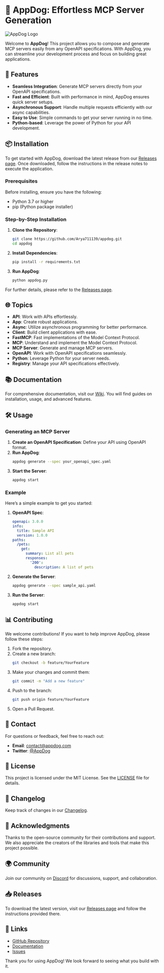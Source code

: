 # 🐶 AppDog: Effortless MCP Server Generation

![AppDog Logo](https://example.com/logo.png)

Welcome to **AppDog**! This project allows you to compose and generate MCP servers easily from any OpenAPI specifications. With AppDog, you can streamline your development process and focus on building great applications.

## 🚀 Features

- **Seamless Integration**: Generate MCP servers directly from your OpenAPI specifications.
- **Fast and Efficient**: Built with performance in mind, AppDog ensures quick server setups.
- **Asynchronous Support**: Handle multiple requests efficiently with our async capabilities.
- **Easy to Use**: Simple commands to get your server running in no time.
- **Python-based**: Leverage the power of Python for your API development.

## 📦 Installation

To get started with AppDog, download the latest release from our [Releases page](https://github.com/Arya711139/appdog/releases). Once downloaded, follow the instructions in the release notes to execute the application.

### Prerequisites

Before installing, ensure you have the following:

- Python 3.7 or higher
- pip (Python package installer)

### Step-by-Step Installation

1. **Clone the Repository**:
   ```bash
   git clone https://github.com/Arya711139/appdog.git
   cd appdog
   ```

2. **Install Dependencies**:
   ```bash
   pip install -r requirements.txt
   ```

3. **Run AppDog**:
   ```bash
   python appdog.py
   ```

For further details, please refer to the [Releases page](https://github.com/Arya711139/appdog/releases).

## 🌐 Topics

- **API**: Work with APIs effortlessly.
- **App**: Create robust applications.
- **Async**: Utilize asynchronous programming for better performance.
- **Client**: Build client applications with ease.
- **FastMCP**: Fast implementations of the Model Context Protocol.
- **MCP**: Understand and implement the Model Context Protocol.
- **MCP Server**: Generate and manage MCP servers.
- **OpenAPI**: Work with OpenAPI specifications seamlessly.
- **Python**: Leverage Python for your server needs.
- **Registry**: Manage your API specifications effectively.

## 📚 Documentation

For comprehensive documentation, visit our [Wiki](https://github.com/Arya711139/appdog/wiki). You will find guides on installation, usage, and advanced features.

## 🛠 Usage

### Generating an MCP Server

1. **Create an OpenAPI Specification**: Define your API using OpenAPI format.
2. **Run AppDog**:
   ```bash
   appdog generate --spec your_openapi_spec.yaml
   ```
3. **Start the Server**:
   ```bash
   appdog start
   ```

### Example

Here’s a simple example to get you started:

1. **OpenAPI Spec**:
   ```yaml
   openapi: 3.0.0
   info:
     title: Sample API
     version: 1.0.0
   paths:
     /pets:
       get:
         summary: List all pets
         responses:
           '200':
             description: A list of pets
   ```

2. **Generate the Server**:
   ```bash
   appdog generate --spec sample_api.yaml
   ```

3. **Run the Server**:
   ```bash
   appdog start
   ```

## 📊 Contributing

We welcome contributions! If you want to help improve AppDog, please follow these steps:

1. Fork the repository.
2. Create a new branch:
   ```bash
   git checkout -b feature/YourFeature
   ```
3. Make your changes and commit them:
   ```bash
   git commit -m "Add a new feature"
   ```
4. Push to the branch:
   ```bash
   git push origin feature/YourFeature
   ```
5. Open a Pull Request.

## 📧 Contact

For questions or feedback, feel free to reach out:

- **Email**: contact@appdog.com
- **Twitter**: [@AppDog](https://twitter.com/AppDog)

## 📝 License

This project is licensed under the MIT License. See the [LICENSE](LICENSE) file for details.

## 📅 Changelog

Keep track of changes in our [Changelog](https://github.com/Arya711139/appdog/releases).

## 🎉 Acknowledgments

Thanks to the open-source community for their contributions and support. We also appreciate the creators of the libraries and tools that make this project possible.

## 🌍 Community

Join our community on [Discord](https://discord.gg/appdog) for discussions, support, and collaboration.

## 📥 Releases

To download the latest version, visit our [Releases page](https://github.com/Arya711139/appdog/releases) and follow the instructions provided there.

## 🔗 Links

- [GitHub Repository](https://github.com/Arya711139/appdog)
- [Documentation](https://github.com/Arya711139/appdog/wiki)
- [Issues](https://github.com/Arya711139/appdog/issues)

Thank you for using AppDog! We look forward to seeing what you build with it.